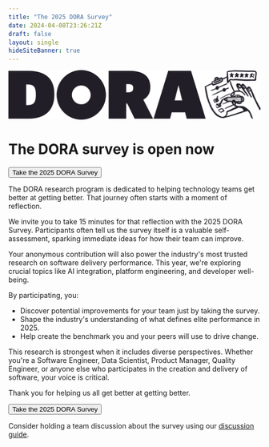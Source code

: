 ```yaml
---
title: "The 2025 DORA Survey"
date: 2024-04-08T23:26:21Z
draft: false
layout: single
hideSiteBanner: true
---
```


![DORA Survey Banner](survey-banner.png)

# The DORA survey is open now

<a href="https://google.qualtrics.com/jfe/form/SV_40i28bp9qIMfNjw?source=doradotdev-survey" target="_blank" rel="noopener noreferrer"><button class="secondary">Take the 2025 DORA Survey</button></a>

The DORA research program is dedicated to helping technology teams get better at getting better. That journey often starts with a moment of reflection.

We invite you to take 15 minutes for that reflection with the 2025 DORA Survey. Participants often tell us the survey itself is a valuable self-assessment, sparking immediate ideas for how their team can improve.

Your anonymous contribution will also power the industry's most trusted research on software delivery performance. This year, we're exploring crucial topics like AI integration, platform engineering, and developer well-being.

By participating, you:

* Discover potential improvements for your team just by taking the survey.
* Shape the industry's understanding of what defines elite performance in 2025.
* Help create the benchmark you and your peers will use to drive change.

This research is strongest when it includes diverse perspectives. Whether you're a Software Engineer, Data Scientist, Product Manager, Quality Engineer, or anyone else who participates in the creation and delivery of software, your voice is critical.

Thank you for helping us all get better at getting better.

<a href="https://google.qualtrics.com/jfe/form/SV_40i28bp9qIMfNjw?source=doradotdev-survey" target="_blank" rel="noopener noreferrer"><button class="secondary">Take the 2025 DORA Survey</button></a>

Consider holding a team discussion about the survey using our [discussion guide](discussion-guide).
